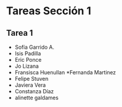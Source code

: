 # Tareas Sección 1

## Tarea 1
* Sofía Garrido A.
* Isis Padilla
* Eric Ponce
* Jo Lizana
* Fransisca Huenullan
*Fernanda Martinez
* Felipe Stuven
* Javiera Vera
* Constanza Díaz
* alinette galdames